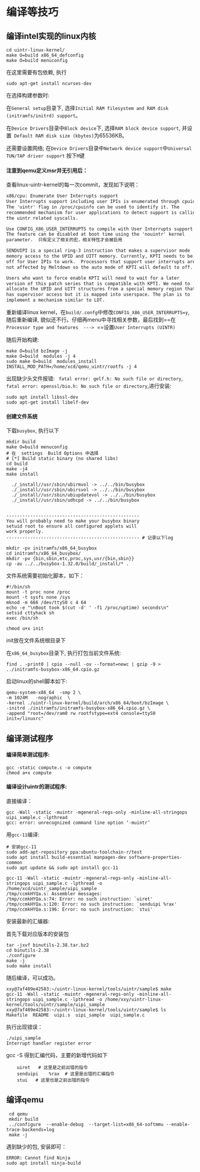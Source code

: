 # 编译等技巧

## 编译intel实现的linux内核

```shell
cd uintr-linux-kernel/
make O=build x86_64_defconfig
make O=build menuconfig
```

在这里需要有包依赖, 执行

```shell
sudo apt-get install ncurses-dev
```

在选择构建参数时:

在`General setup`目录下, 选择`Initial RAM filesystem and RAM disk (initramfs/initrd) support`。

在`Device Drivers`目录中`Block device`下, 选择`RAM block device support`, 并设置` Default RAM disk size (kbytes)`为65536KB。

还需要设置网络; 在`Device Drivers`目录中`Network device support`中`Universal TUN/TAP driver support` 按下`M`键

#### 注意到qemu定义msr并无引用后：

查看linux-uintr-kernel的每一次commit，发现如下说明：

```txt
x86/cpu: Enumerate User Interrupts support
User Interrupts support including user IPIs is enumerated through cpuid.
The 'uintr' flag in /proc/cpuinfo can be used to identify it. The
recommended mechanism for user applications to detect support is calling
the uintr related syscalls.

Use CONFIG_X86_USER_INTERRUPTS to compile with User Interrupts support.
The feature can be disabled at boot time using the 'nouintr' kernel
parameter.  只有定义了相关的宏，相关特性才会被启用

SENDUIPI is a special ring-3 instruction that makes a supervisor mode
memory access to the UPID and UITT memory. Currently, KPTI needs to be
off for User IPIs to work.  Processors that support user interrupts are
not affected by Meltdown so the auto mode of KPTI will default to off.

Users who want to force enable KPTI will need to wait for a later
version of this patch series that is compatible with KPTI. We need to
allocate the UPID and UITT structures from a special memory region that
has supervisor access but it is mapped into userspace. The plan is to
implement a mechanism similar to LDT.
```

重新编译linux kernel，在`build/.confg`中修改`CONFIG_X86_USER_INTERRUPTS=y`, 随后重新编译, 貌似还不行。仔细再menu中寻找相关参数，最后找到==在`Processor type and features  ---> `==设置`User Interrupts (UINTR) `

随后开始构建:

```shell
make O=build bzImage -j
make O=build  modules -j 4
sudo make O=build  modules_install INSTALL_MOD_PATH=/home/xcd/qemu_uintr/rootfs -j 4
```

出现缺少头文件报错: ` fatal error: gelf.h: No such file or directory`, `fatal error: openssl/bio.h: No such file or directory`,进行安装:

```shell
sudo apt install libssl-dev
sudo apt-get install libelf-dev
```

#### 创建文件系统

下载`busybox`, 执行以下

```shell
mkdir build
make O=build menuconfig
# 在  settings  Build Options 中选择
# [*] Build static binary (no shared libs)
cd build
make -j4
make install
```

```shell
  ./_install//usr/sbin/ubirmvol -> ../../bin/busybox
  ./_install//usr/sbin/ubirsvol -> ../../bin/busybox
  ./_install//usr/sbin/ubiupdatevol -> ../../bin/busybox
  ./_install//usr/sbin/udhcpd -> ../../bin/busybox


--------------------------------------------------
You will probably need to make your busybox binary
setuid root to ensure all configured applets will
work properly.
-------------------------------------------------- # 记录以下log
```

```shell
mkdir -pv initramfs/x86_64_busybox
cd initramfs/x86_64_busybox/
mkdir -pv {bin,sbin,etc,proc,sys,usr/{bin,sbin}}
cp -av ../../busybox-1.32.0/build/_install/* .
```

文件系统需要初始化脚本，如下：

```shell
#!/bin/sh
mount -t proc none /proc
mount -t sysfs none /sys
mknod -m 666 /dev/ttyS0 c 4 64
echo -e "\nBoot took $(cut -d' ' -f1 /proc/uptime) seconds\n"
setsid cttyhack sh
exec /bin/sh
```

`chmod u+x init`

init放在文件系统根目录下

在`x86_64_busybox`目录下, 执行打包当前文件系统:

```shell
find . -print0 | cpio --null -ov --format=newc | gzip -9 > ../initramfs-busybox-x86_64.cpio.gz
```

启动linux的shell脚本如下:

```shell
qemu-system-x86_64  -smp 2 \
-m 1024M   -nographic  \
-kernel ./uintr-linux-kernel/build/arch/x86_64/boot/bzImage \
-initrd ./initramfs/initramfs-busybox-x86_64.cpio.gz \
-append "root=/dev/ram0 rw rootfstype=ext4 console=ttyS0 init=/linuxrc"
```



## 编译测试程序

#### 编译简单测试程序:

```shell
gcc -static compute.c -o compute
chmod a+x compute
```

#### 编译设计uintr的测试程序:

直接编译：

```shell
gcc -Wall -static -muintr -mgeneral-regs-only -minline-all-stringops uipi_sample.c -lpthread
gcc: error: unrecognized command line option ‘-muintr’
```

用`gcc-11`编译:

```shell
# 安装gcc-11
sudo add-apt-repository ppa:ubuntu-toolchain-r/test
sudo apt install build-essential manpages-dev software-properties-common
sudo apt update && sudo apt install gcc-11 

gcc-11 -Wall -static -muintr -mgeneral-regs-only -minline-all-stringops uipi_sample.c -lpthread -o /home/xcd/uintr_sample/uipi_sample
/tmp/ccmkHYQa.s: Assembler messages:
/tmp/ccmkHYQa.s:74: Error: no such instruction: `uiret'
/tmp/ccmkHYQa.s:120: Error: no such instruction: `senduipi %rax'
/tmp/ccmkHYQa.s:196: Error: no such instruction: `stui'
```

安装最新的汇编器:

首先下载对应版本的安装包`  `

```shell
tar -jxvf binutils-2.38.tar.bz2
cd binutils-2.38
./configure
make -j
sudo make install
```

随后编译，可以成功。

```shell
xxy@7af409e42583:~/uintr-linux-kernel/tools/uintr/sample$ make
gcc-11 -Wall -static -muintr -mgeneral-regs-only -minline-all-stringops uipi_sample.c -lpthread -o /home/xxy/uintr-linux-kernel/tools/uintr/sample/uipi_sample
xxy@7af409e42583:~/uintr-linux-kernel/tools/uintr/sample$ ls
Makefile  README  uipi.s  uipi_sample  uipi_sample.c
```

执行出现错误：

```shell
./uipi_sample 
Interrupt handler register error
```

gcc -S 得到汇编代码，主要的新增代码如下

```assembly
	uiret   # 这里是之前出错的指令
	senduipi	%rax  # 这里是出错的汇编指令
	stui   # 这里也是之前出错的指令
```



## 编译qemu

```shell
 cd qemu
 mkdir build
 ../configure  --enable-debug  --target-list=x86_64-softmmu --enable-trace-backends=log
 make -j
```

遇到缺少的包, 安装即可：

```shell
ERROR: Cannot find Ninja
sudo apt install ninja-build
```

## 